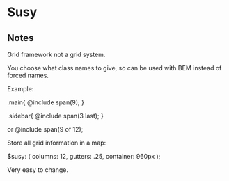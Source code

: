 # Susy

## Notes

Grid framework not a grid system.

You choose what class names to give, so can be used with BEM instead of forced names.

Example:

.main{
    @include span(9); 
}

.sidebar{
    @include span(3 last); 
}

or @include span(9 of 12);


Store all grid information in a map:

$susy: (
  columns: 12,
  gutters: .25,
  container: 960px
);

Very easy to change.